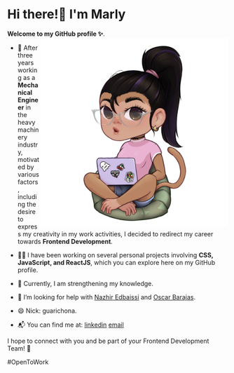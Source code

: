 
# Hi there!👋 I'm Marly 



**Welcome to my GitHub profile ✨**.
  <img width= 430 align= right top src="https://github.com/laguarichona/LaGuarichona/blob/main/Monita%20Marly%20con%20lentes.png" alt="Texto alternativo">
- 🚀 After three years working as a **Mechanical Engineer** in the heavy machinery industry, motivated by various factors, including the desire to express my creativity in my work activities, I decided to redirect my career towards **Frontend Development**.

- 👩‍💻 I have been working on several personal projects involving **CSS, JavaScript, and ReactJS**, which you can explore here on my GitHub profile.

- 🌱 Currently, I am strengthening my knowledge.

- 🤔 I’m looking for help with [Nazhir Edbaissi](https://github.com/nazhG) and [Oscar Barajas](https://github.com/gndx).

- 😄 Nick: guarichona.

- 📬 You can find me at: 
  [linkedin](https://www.linkedin.com/in/laguarichona)
  [email](mailto:r.marlyp@gmail.com)

I hope to connect with you and be part of your Frontend Development Team! 🤝

#OpenToWork
